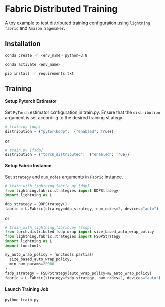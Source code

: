 # Fabric Distributed Training
A toy example to test distributed training configuration using `lightning fabric` and `Amazon Sagemaker`.

## Installation 
```bash
conda create -n <env_name> python=3.8

conda activate <env_name>

pip install -r requirements.txt
```

## Training
#### Setup Pytorch Estimator
Set `PyTorch` estimator configuration in train.py. Ensure that the `distribution` argument 
is set according to the desired training strategy.
```python 
# train.py [ddp]
distribution = {"pytorchddp":  {"enabled": True}}
```
or
```python
# train.py [fsdp]
distribution = {"torch_distributed":  {"enabled": True}}
```
#### Setup Fabric Instance
Set `strategy` and `num_nodes` arguments in `Fabric` instance.

```python
# train_with_lightning_fabric.py [ddp]
from lightning.fabric.strategies import DDPStrategy
import lightning as L

ddp_strategy = DDPStrategy()
fabric = L.Fabric(strategy=ddp_strategy, num_nodes=2, devices="auto")
```
or
```python
# train_with_lightning_fabric.py [fsdp]
from torch.distributed.fsdp.wrap import size_based_auto_wrap_policy
from lightning.fabric.strategies import FSDPStrategy
import lightning as L
import functools

my_auto_wrap_policy = functools.partial(
  size_based_auto_wrap_policy, 
  min_num_params=20000
)
fsdp_strategy = FSDPStrategy(auto_wrap_policy=my_auto_wrap_policy)
fabric = L.Fabric(strategy=fsdp_strategy, num_nodes=2, devices="auto")
```

#### Launch Training Job
```bash
python train.py
``` 
